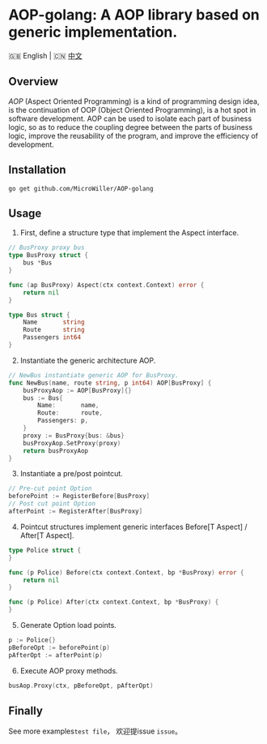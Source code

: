 # AOP-golang: A AOP library based on generic implementation.

🇬🇧 English | 🇨🇳 [中文](./README_ZH.md)

## Overview

_AOP_ (Aspect Oriented Programming) is a kind of programming design idea, is the continuation of OOP (Object Oriented Programming), is a hot spot in software development. AOP can be used to isolate each part of business logic, so as to reduce the coupling degree between the parts of business logic, improve the reusability of the program, and improve the efficiency of development.

## Installation

`go get github.com/MicroWiller/AOP-golang`

## Usage

1) First, define a structure type that implement the Aspect interface.
```go
// BusProxy proxy bus
type BusProxy struct {
	bus *Bus
}

func (ap BusProxy) Aspect(ctx context.Context) error {
	return nil
}

type Bus struct {
	Name       string
	Route      string
	Passengers int64
}
```

2) Instantiate the generic architecture AOP.
```go
// NewBus instantiate generic AOP for BusProxy.
func NewBus(name, route string, p int64) AOP[BusProxy] {
	busProxyAop := AOP[BusProxy]{}
	bus := Bus{
		Name:       name,
		Route:      route,
		Passengers: p,
	}
	proxy := BusProxy{bus: &bus}
	busProxyAop.SetProxy(proxy)
	return busProxyAop
}
```

3) Instantiate a pre/post pointcut.
```go
// Pre-cut point Option
beforePoint := RegisterBefore[BusProxy]
// Post cut point Option
afterPoint := RegisterAfter[BusProxy]
```

4) Pointcut structures implement generic interfaces Before[T Aspect] / After[T Aspect].
```go
type Police struct {
}

func (p Police) Before(ctx context.Context, bp *BusProxy) error {
    return nil
}

func (p Police) After(ctx context.Context, bp *BusProxy) {
}
```

5) Generate Option load points.
```go
p := Police{}
pBeforeOpt := beforePoint(p)
pAfterOpt := afterPoint(p)
```

6) Execute AOP proxy methods.
```go
busAop.Proxy(ctx, pBeforeOpt, pAfterOpt)
```

## Finally
See more examples`test file`， 欢迎提issue `issue`。
